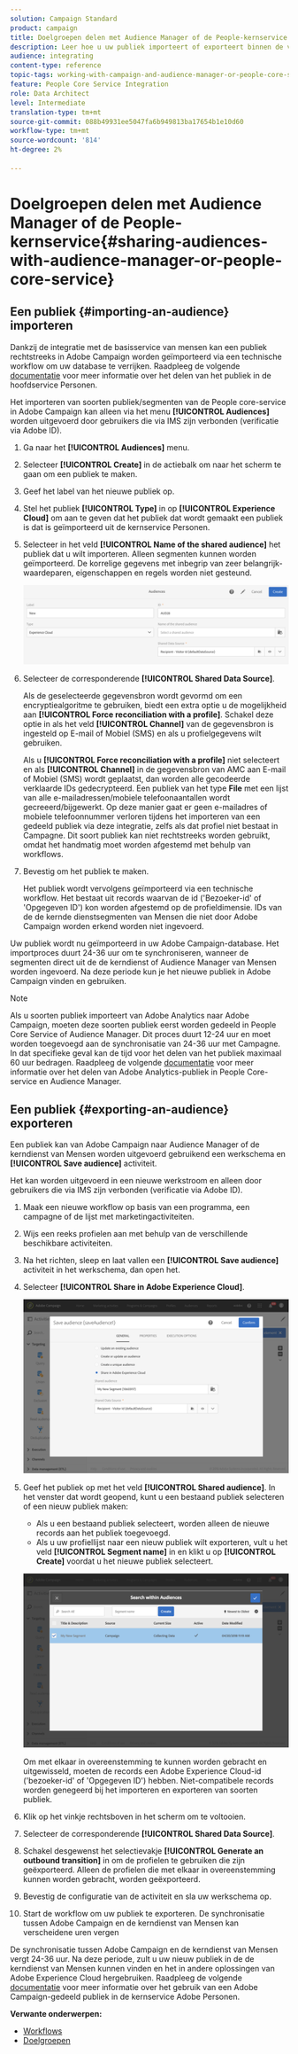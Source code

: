 ```yaml
---
solution: Campaign Standard
product: campaign
title: Doelgroepen delen met Audience Manager of de People-kernservice
description: Leer hoe u uw publiek importeert of exporteert binnen de verschillende Adobe Experience Cloud-oplossingen.
audience: integrating
content-type: reference
topic-tags: working-with-campaign-and-audience-manager-or-people-core-service
feature: People Core Service Integration
role: Data Architect
level: Intermediate
translation-type: tm+mt
source-git-commit: 088b49931ee5047fa6b949813ba17654b1e10d60
workflow-type: tm+mt
source-wordcount: '814'
ht-degree: 2%

---
```



# Doelgroepen delen met Audience Manager of de People-kernservice{#sharing-audiences-with-audience-manager-or-people-core-service}

## Een publiek {#importing-an-audience} importeren

Dankzij de integratie met de basisservice van mensen kan een publiek rechtstreeks in Adobe Campaign worden geïmporteerd via een technische workflow om uw database te verrijken. Raadpleeg de volgende [documentatie](https://docs.adobe.com/content/help/en/analytics/components/segmentation/segmentation-workflow/seg-publish.html) voor meer informatie over het delen van het publiek in de hoofdservice Personen.

Het importeren van soorten publiek/segmenten van de People core-service in Adobe Campaign kan alleen via het menu **[!UICONTROL Audiences]** worden uitgevoerd door gebruikers die via IMS zijn verbonden (verificatie via Adobe ID).

1. Ga naar het **[!UICONTROL Audiences]** menu.
1. Selecteer **[!UICONTROL Create]** in de actiebalk om naar het scherm te gaan om een publiek te maken.
1. Geef het label van het nieuwe publiek op.
1. Stel het publiek **[!UICONTROL Type]** in op **[!UICONTROL Experience Cloud]** om aan te geven dat het publiek dat wordt gemaakt een publiek is dat is geïmporteerd uit de kernservice Personen.
1. Selecteer in het veld **[!UICONTROL Name of the shared audience]** het publiek dat u wilt importeren. Alleen segmenten kunnen worden geïmporteerd. De korrelige gegevens met inbegrip van zeer belangrijk-waardeparen, eigenschappen en regels worden niet gesteund.

   ![](assets/aam_import_audience.png)

1. Selecteer de corresponderende **[!UICONTROL Shared Data Source]**.

   Als de geselecteerde gegevensbron wordt gevormd om een encryptiealgoritme te gebruiken, biedt een extra optie u de mogelijkheid aan **[!UICONTROL Force reconciliation with a profile]**. Schakel deze optie in als het veld **[!UICONTROL Channel]** van de gegevensbron is ingesteld op E-mail of Mobiel (SMS) en als u profielgegevens wilt gebruiken.

   Als u **[!UICONTROL Force reconciliation with a profile]** niet selecteert en als **[!UICONTROL Channel]** in de gegevensbron van AMC aan E-mail of Mobiel (SMS) wordt geplaatst, dan worden alle gecodeerde verklaarde IDs gedecrypteerd. Een publiek van het type **File** met een lijst van alle e-mailadressen/mobiele telefoonaantallen wordt gecreeerd/bijgewerkt. Op deze manier gaat er geen e-mailadres of mobiele telefoonnummer verloren tijdens het importeren van een gedeeld publiek via deze integratie, zelfs als dat profiel niet bestaat in Campagne. Dit soort publiek kan niet rechtstreeks worden gebruikt, omdat het handmatig moet worden afgestemd met behulp van workflows.

1. Bevestig om het publiek te maken.

   Het publiek wordt vervolgens geïmporteerd via een technische workflow. Het bestaat uit records waarvan de id (&#39;Bezoeker-id&#39; of &#39;Opgegeven ID&#39;) kon worden afgestemd op de profieldimensie. IDs van de de kernde dienstsegmenten van Mensen die niet door Adobe Campaign worden erkend worden niet ingevoerd.

Uw publiek wordt nu geïmporteerd in uw Adobe Campaign-database. Het importproces duurt 24-36 uur om te synchroniseren, wanneer de segmenten direct uit de de kerndienst of Audience Manager van Mensen worden ingevoerd. Na deze periode kun je het nieuwe publiek in Adobe Campaign vinden en gebruiken.

>[!NOTE]
>
>Als u soorten publiek importeert van Adobe Analytics naar Adobe Campaign, moeten deze soorten publiek eerst worden gedeeld in People Core Service of Audience Manager. Dit proces duurt 12-24 uur en moet worden toegevoegd aan de synchronisatie van 24-36 uur met Campagne. In dat specifieke geval kan de tijd voor het delen van het publiek maximaal 60 uur bedragen. Raadpleeg de volgende [documentatie](https://docs.adobe.com/content/help/en/analytics/components/segmentation/segmentation-workflow/seg-publish.html) voor meer informatie over het delen van Adobe Analytics-publiek in People Core-service en Audience Manager.

## Een publiek {#exporting-an-audience} exporteren

Een publiek kan van Adobe Campaign naar Audience Manager of de kerndienst van Mensen worden uitgevoerd gebruikend een werkschema en **[!UICONTROL Save audience]** activiteit.

Het kan worden uitgevoerd in een nieuwe werkstroom en alleen door gebruikers die via IMS zijn verbonden (verificatie via Adobe ID).

1. Maak een nieuwe workflow op basis van een programma, een campagne of de lijst met marketingactiviteiten.
1. Wijs een reeks profielen aan met behulp van de verschillende beschikbare activiteiten.
1. Na het richten, sleep en laat vallen een **[!UICONTROL Save audience]** activiteit in het werkschema, dan open het.
1. Selecteer **[!UICONTROL Share in Adobe Experience Cloud]**.

   ![](assets/aam_save_audience_activity.png)

1. Geef het publiek op met het veld **[!UICONTROL Shared audience]**. In het venster dat wordt geopend, kunt u een bestaand publiek selecteren of een nieuw publiek maken:

   * Als u een bestaand publiek selecteert, worden alleen de nieuwe records aan het publiek toegevoegd.
   * Als u uw profiellijst naar een nieuw publiek wilt exporteren, vult u het veld **[!UICONTROL Segment name]** in en klikt u op **[!UICONTROL Create]** voordat u het nieuwe publiek selecteert.

   ![](assets/aam_save_audience_segment_picker.png)

   Om met elkaar in overeenstemming te kunnen worden gebracht en uitgewisseld, moeten de records een Adobe Experience Cloud-id (&#39;bezoeker-id&#39; of &#39;Opgegeven ID&#39;) hebben. Niet-compatibele records worden genegeerd bij het importeren en exporteren van soorten publiek.

1. Klik op het vinkje rechtsboven in het scherm om te voltooien.
1. Selecteer de corresponderende **[!UICONTROL Shared Data Source]**.
1. Schakel desgewenst het selectievakje **[!UICONTROL Generate an outbound transition]** in om de profielen te gebruiken die zijn geëxporteerd. Alleen de profielen die met elkaar in overeenstemming kunnen worden gebracht, worden geëxporteerd.
1. Bevestig de configuratie van de activiteit en sla uw werkschema op.
1. Start de workflow om uw publiek te exporteren. De synchronisatie tussen Adobe Campaign en de kerndienst van Mensen kan verscheidene uren vergen

De synchronisatie tussen Adobe Campaign en de kerndienst van Mensen vergt 24-36 uur. Na deze periode, zult u uw nieuw publiek in de de kerndienst van Mensen kunnen vinden en het in andere oplossingen van Adobe Experience Cloud hergebruiken. Raadpleeg de volgende [documentatie](https://docs.adobe.com/content/help/en/core-services/interface/audiences/t-audience-create.html) voor meer informatie over het gebruik van een Adobe Campaign-gedeeld publiek in de kernservice Adobe Personen.

**Verwante onderwerpen:**

* [Workflows](../../automating/using/get-started-workflows.md)
* [Doelgroepen](../../audiences/using/about-audiences.md)

